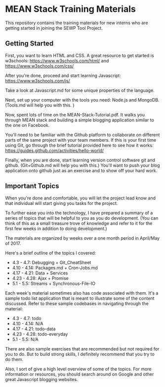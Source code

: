 # MEAN Stack Training Materials

This repository contains the training materials for new interns who are getting started
in joining the SEWP Tool Project.

## Getting Started

First, you want to learn HTML and CSS. A great resource to get started is w3schools: <https://www.w3schools.com/html/> and
<https://www.w3schools.com/css/>

After you're done, proceed and start learning Javascript: <https://www.w3schools.com/js/>

Take a look at Javascript.md for some unique properties of the language.

Next, set up your computer with the tools you need: Node.js and MongoDB. (Tools.md will help you with this. )

Now, spent lots of time on the MEAN-Stack-Tutorial.pdf. It walks you through MEAN stack and building a simple blogging application similar to the one on Facebook.

You'll need to be familiar with the Github platform to collaborate on different parts of the same project with your team members. If this is your first time using Git, go through the brief tutorial provided here to see how it works: https://guides.github.com/activities/hello-world/ 

Finally, when you are done, start learning version control software git and github. (Git+Github.md will help you with this.) You'll want to push your blog application onto github just as an exercise and to show off your hard work.

## Important Topics

When you're done and comfortable, you will let the project lead know and that individual will start giving you tasks for the project.

To further ease you into the technology, I have prepared a summary of a series of topics that will be helpful to you as you do development. (You can think of this as a small treasure trove of knowledge and refer to it for the first few weeks in addition to doing development.)

The materials are organized by weeks over a one month period in April/May of 2017.

Here's a brief outline of the topics I covered:

- 4.3 - 4.7: Debugging + Git_CheatSheet
- 4.10 - 4.14: Packages.md + Cron-Jobs.md
- 4.17 - 4.21: Data + Services
- 4.23 - 4.28: Ajax + Promise
- 5.1 - 5.5: Streams + Synchronous-File-IO

Each week's material sometimes also has code associated with them. It's a sample todo list application that is meant to illustrate some of the content discussed. Refer to these sample codebases in navigating through the material:

- 4.3 - 4.7: todo
- 4.10 - 4.14: N/A
- 4.17 - 4.21: todo-data
- 4.23 - 4.28: todo-everyday
- 5.1 - 5.5: N/A

There are also sample exercises that are recommended but not required for you to do. But to build strong skills, I definitely recommend that you try to do them.

Also, I sort of give a high level overview of some of the topics. For more information or resources, you should search around on Google and other great Javascript blogging websites.
